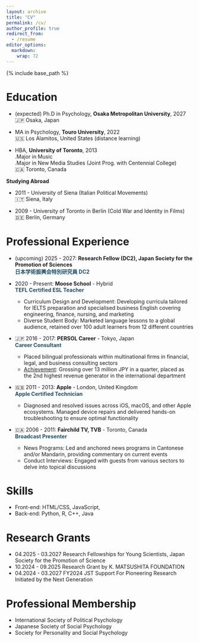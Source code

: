 ```yaml
---
layout: archive
title: "CV"
permalink: /cv/
author_profile: true
redirect_from:
  - /resume
editor_options: 
  markdown: 
    wrap: 72
---
```


{% include base_path %}

<!-- [Download CV here](https://cleone.github.io/files/cv.pdf) -->

# Education

-   (expected) Ph.D in Psychology, **Osaka Metropolitan University**, 2027\
    🇯🇵 Osaka, Japan

-   MA in Psychology, **Touro University**, 2022\
    🇺🇸 Los Alamitos, United States (distance learning)

-   HBA, **University of Toronto**, 2013\
    .Major in Music\
    .Major in New Media Studies (Joint Prog. with Centennial College)\
    🇨🇦 Toronto, Canada

**Studying Abroad**
-   2011 - University of Siena (Italian Political Movements)\
    🇮🇹 Siena, Italy

-   2009 - University of Toronto in Berlin (Cold War and Identity in Films)\
    🇩🇪 Berlin, Germany

# Professional Experience

-   (upcoming) 2025 - 2027: **Research Fellow (DC2), Japan Society for the Promotion of Sciences**  
        <span style="color: #1e4f66;">**日本学術振興会特別研究員 DC2**</span>

-   2020 - Present: **Moose School** - Hybrid  
        <span style="color: #1e4f66;">**TEFL Certified ESL Teacher**</span>
    -   Curriculum Design and Development: Developing curricula tailored for IELTS preparation and specialised business English covering engineering, finance, nursing, and marketing
    -   Diverse Student Body: Marketed language lessons to a global
        audience, retained over 100 adult learners from 12 different
        countries

-   🇯🇵 2016 - 2017: **PERSOL Career** - Tokyo, Japan  
        <span style="color: #1e4f66;">**Career Consultant**</span>
    -   Placed bilingual professionals within multinational firms in
        financial, legal, and business consulting sectors
    -   <u>Achievement</u>: Grossing over 13 million JPY in a quarter,
        placed as the 2nd highest revenue generator in the international
        department

-   🇬🇧 2011 - 2013: **Apple** - London, United Kingdom  
        <span style="color: #1e4f66;">**Apple Certified Technician**</span>
    -   Diagnosed and resolved issues across iOS, macOS, and other Apple ecosystems. Managed device repairs and delivered hands-on troubleshooting to ensure optimal functionality

-   🇨🇦 2006 - 2011: **Fairchild TV, TVB** - Toronto, Canada  
        <span style="color: #1e4f66;">**Broadcast Presenter**</span>
    -   News Programs: Led and anchored news programs in Cantonese and/or
        Mandarin, providing commentary on current events
    -   Conduct Interviews: Engaged with guests from various sectors to
        delve into topical discussions

# Skills

-   Front-end: HTML/CSS, JavaScript,
-   Back-end: Python, R, C++, Java

<!-- # Publications

<ul>{% for post in site.publications reversed %} {% include
archive-single-cv.html %} {% endfor %}</ul>

# Presentations

<ul>{% for post in site.talks reversed %} {% include
archive-single-talk-cv.html %} {% endfor %}</ul> -->

# Research Grants

-   04.2025 - 03.2027 Research Fellowships for Young Scientists, Japan Society for the Promotion of Science
-   10.2024 - 09.2025 Research Grant by K. MATSUSHITA FOUNDATION
-   04.2024 - 03.2027 FY2024 JST Support For Pioneering Research Initiated by the Next Generation

# Professional Membership

-   International Society of Political Psychology
-   Japanese Society of Social Psychology
-   Society for Personality and Social Psychology

<!--
Teaching
======
  <ul>{% for post in site.teaching reversed %}
    {% include archive-single-cv.html %}
  {% endfor %}</ul>
  
Service and leadership
======
* Currently signed in to 43 different slack teams
-->

